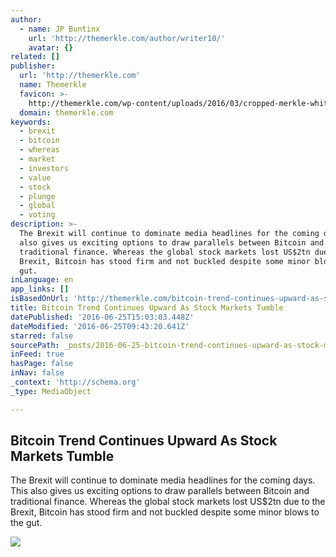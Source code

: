 ```yaml
---
author:
  - name: JP Buntinx
    url: 'http://themerkle.com/author/writer10/'
    avatar: {}
related: []
publisher:
  url: 'http://themerkle.com'
  name: Themerkle
  favicon: >-
    http://themerkle.com/wp-content/uploads/2016/03/cropped-merkle-white-1-192x192.png
  domain: themerkle.com
keywords:
  - brexit
  - bitcoin
  - whereas
  - market
  - investors
  - value
  - stock
  - plunge
  - global
  - voting
description: >-
  The Brexit will continue to dominate media headlines for the coming days. This
  also gives us exciting options to draw parallels between Bitcoin and
  traditional finance. Whereas the global stock markets lost US$2tn due to the
  Brexit, Bitcoin has stood firm and not buckled despite some minor blows to the
  gut.
inLanguage: en
app_links: []
isBasedOnUrl: 'http://themerkle.com/bitcoin-trend-continues-upward-as-stock-markets-tumble/'
title: Bitcoin Trend Continues Upward As Stock Markets Tumble
datePublished: '2016-06-25T15:03:03.448Z'
dateModified: '2016-06-25T09:43:20.641Z'
starred: false
sourcePath: _posts/2016-06-25-bitcoin-trend-continues-upward-as-stock-markets-tumble.md
inFeed: true
hasPage: false
inNav: false
_context: 'http://schema.org'
_type: MediaObject

---
```

<article style=""><h1>Bitcoin Trend Continues Upward As Stock Markets Tumble</h1><p>The Brexit will continue to dominate media headlines for the coming days. This also gives us exciting options to draw parallels between Bitcoin and traditional finance. Whereas the global stock markets lost US$2tn due to the Brexit, Bitcoin has stood firm and not buckled despite some minor blows to the gut.</p><img src="http://themerkle.com/wp-content/uploads/2016/06/shutterstock_262127447.jpg" /></article>